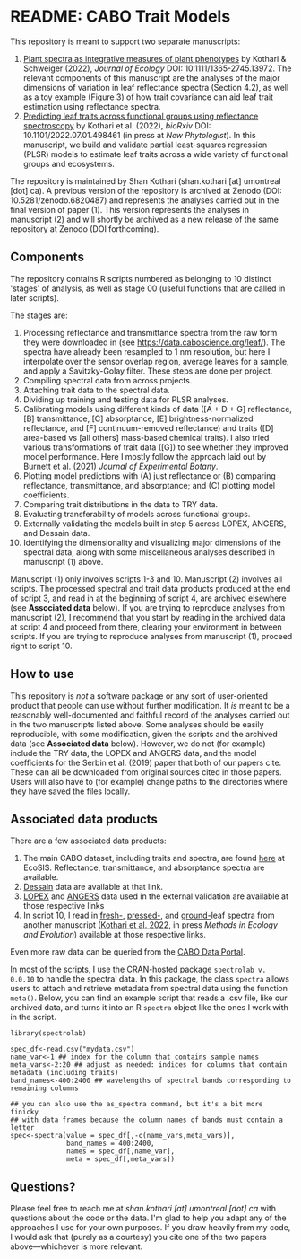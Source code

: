 # README: CABO Trait Models

This repository is meant to support two separate manuscripts:

1. [Plant spectra as integrative measures of plant phenotypes](https://besjournals.onlinelibrary.wiley.com/doi/10.1111/1365-2745.13972) by Kothari & Schweiger (2022), _Journal of Ecology_ DOI: 10.1111/1365-2745.13972. The relevant components of this manuscript are the analyses of the major dimensions of variation in leaf reflectance spectra (Section 4.2), as well as a toy example (Figure 3) of how trait covariance can aid leaf trait estimation using reflectance spectra.
2. [Predicting leaf traits across functional groups using reflectance spectroscopy](https://www.biorxiv.org/content/10.1101/2022.07.01.498461v2) by Kothari et al. (2022), _bioRxiv_ DOI: 10.1101/2022.07.01.498461 (in press at _New Phytologist_). In this manuscript, we build and validate partial least-squares regression (PLSR) models to estimate leaf traits across a wide variety of functional groups and ecosystems.

The repository is maintained by Shan Kothari (shan.kothari \[at\] umontreal \[dot\] ca). A previous version of the repository is archived at Zenodo (DOI: 10.5281/zenodo.6820487) and represents the analyses carried out in the final version of paper (1). This version represents the analyses in manuscript (2) and will shortly be archived as a new release of the same repository at Zenodo (DOI forthcoming).

## Components

The repository contains R scripts numbered as belonging to 10 distinct 'stages' of analysis, as well as stage 00 (useful functions that are called in later scripts).

The stages are:

1. Processing reflectance and transmittance spectra from the raw form they were downloaded in (see https://data.caboscience.org/leaf/). The spectra have already been resampled to 1 nm resolution, but here I interpolate over the sensor overlap region, average leaves for a sample, and apply a Savitzky-Golay filter. These steps are done per project.
2. Compiling spectral data from across projects.
3. Attaching trait data to the spectral data.
4. Dividing up training and testing data for PLSR analyses.
5. Calibrating models using different kinds of data (\[A + D + G\] reflectance, \[B\] transmittance, \[C\] absorptance, \[E\] brightness-normalized reflectance, and \[F\] continuum-removed reflectance) and traits (\[D\] area-based vs \[all others\] mass-based chemical traits). I also tried various transformations of trait data (\[G\]) to see whether they improved model performance. Here I mostly follow the approach laid out by Burnett et al. (2021) _Journal of Experimental Botany_.
6. Plotting model predictions with (A) just reflectance or (B) comparing reflectance, transmittance, and absorptance; and (C) plotting model coefficients.
7. Comparing trait distributions in the data to TRY data.
8. Evaluating transferability of models across functional groups.
9. Externally validating the models built in step 5 across LOPEX, ANGERS, and Dessain data.
10. Identifying the dimensionality and visualizing major dimensions of the spectral data, along with some miscellaneous analyses described in manuscript (1) above.

Manuscript (1) only involves scripts 1-3 and 10. Manuscript (2) involves all scripts. The processed spectral and trait data products produced at the end of script 3, and read in at the beginning of script 4, are archived elsewhere (see **Associated data** below). If you are trying to reproduce analyses from manuscript (2), I recommend that you start by reading in the archived data at script 4 and proceed from there, clearing your environment in between scripts. If you are trying to reproduce analyses from manuscript (1), proceed right to script 10.

## How to use

This repository is *not* a software package or any sort of user-oriented product that people can use without further modification. It *is* meant to be a reasonably well-documented and faithful record of the analyses carried out in the two manuscripts listed above. Some analyses should be easily reproducible, with some modification, given the scripts and the archived data (see **Associated data** below). However, we do not (for example) include the TRY data, the LOPEX and ANGERS data, and the model coefficients for the Serbin et al. (2019) paper that both of our papers cite. These can all be downloaded from original sources cited in those papers. Users will also have to (for example) change paths to the directories where they have saved the files locally.

## Associated data products

There are a few associated data products:

1. The main CABO dataset, including traits and spectra, are found [here](https://ecosis.org/package/cabo-2018-2019-leaf-level-spectra) at EcoSIS. Reflectance, transmittance, and absorptance spectra are available.
2. [Dessain](https://ecosis.org/package/ddca5025-2d9a-4769-b7b8-40153d64559d) data are available at that link.
3. [LOPEX](https://ecosis.org/package/leaf-optical-properties-experiment-database--lopex93-) and [ANGERS](https://ecosis.org/package/angers-leaf-optical-properties-database--2003-) data used in the external validation are available at those respective links
4. In script 10, I read in [fresh-](https://ecosis.org/package/fresh-leaf-cabo-spectra-from-herbarium-project), [pressed-](https://ecosis.org/package/pressed-leaf-cabo-spectra-from-herbarium-project), and [ground-](https://ecosis.org/package/pressed-leaf-cabo-spectra-from-herbarium-project)leaf spectra from another manuscript ([Kothari et al. 2022](https://www.biorxiv.org/content/10.1101/2021.04.21.440856), in press _Methods in Ecology and Evolution_) available at those respective links.

Even more raw data can be queried from the [CABO Data Portal](https://data.caboscience.org/leaf/).

In most of the scripts, I use the CRAN-hosted package `spectrolab v. 0.0.10` to handle the spectral data. In this package, the class `spectra` allows users to attach and retrieve metadata from spectral data using the function `meta()`. Below, you can find an example script that reads a .csv file, like our archived data, and turns it into an R `spectra` object like the ones I work with in the script.

```
library(spectrolab)

spec_df<-read.csv("mydata.csv")
name_var<-1 ## index for the column that contains sample names
meta_vars<-2:20 ## adjust as needed: indices for columns that contain metadata (including traits)
band_names<-400:2400 ## wavelengths of spectral bands corresponding to remaining columns

## you can also use the as_spectra command, but it's a bit more finicky 
## with data frames because the column names of bands must contain a letter
spec<-spectra(value = spec_df[,-c(name_vars,meta_vars)],
              band_names = 400:2400,
              names = spec_df[,name_var],
              meta = spec_df[,meta_vars])
```

## Questions?

Please feel free to reach me at _shan.kothari \[at\] umontreal \[dot\] ca_ with questions about the code or the data. I'm glad to help you adapt any of the approaches I use for your own purposes. If you draw heavily from my code, I would ask that (purely as a courtesy) you cite one of the two papers above⁠—whichever is more relevant.

